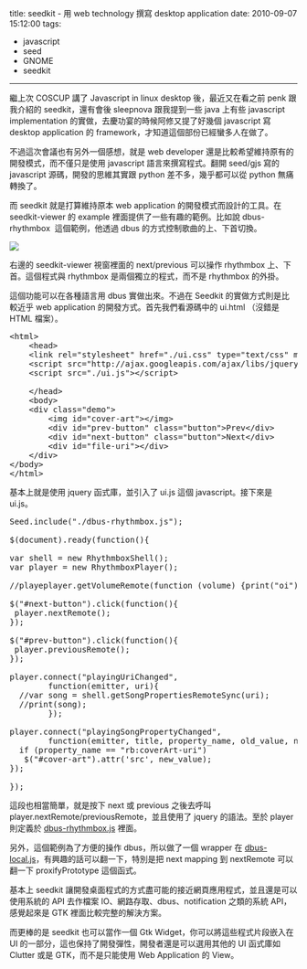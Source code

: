 title: seedkit - 用 web technology 撰寫 desktop application
date: 2010-09-07 15:12:00
tags: 
- javascript
- seed
- GNOME
- seedkit
---

繼上次 COSCUP 講了 Javascript in linux desktop 後，最近又在看之前 penk 跟我介紹的 seedkit，還有會後 sleepnova 跟我提到一些 java 上有些 javascript implementation 的實做，去慶功宴的時候阿修又提了好幾個 javascript 寫 desktop application 的 framework，才知道這個部份已經蠻多人在做了。

不過這次會議也有另外一個感想，就是 web developer 還是比較希望維持原有的開發模式，而不僅只是使用 javascript 語言來撰寫程式。翻開 seed/gjs 寫的 javascript 源碼，開發的思維其實跟 python 差不多，幾乎都可以從 python 無痛轉換了。

而 seedkit 就是打算維持原本 web application 的開發模式而設計的工具。在 seedkit-viewer 的 example 裡面提供了一些有趣的範例。比如說 dbus-rhythmbox &nbsp;這個範例，他透過 dbus 的方式控制歌曲的上、下首切換。

[![](http://4.bp.blogspot.com/_iOO0fC4NKLE/TIXZkQXlvbI/AAAAAAAAI4I/0CMSwat9XlU/s640/Screenshot+(1).png)](http://4.bp.blogspot.com/_iOO0fC4NKLE/TIXZkQXlvbI/AAAAAAAAI4I/0CMSwat9XlU/s1600/Screenshot+(1).png)

右邊的 seedkit-viewer 視窗裡面的 next/previous 可以操作 rhythmbox 上、下首。這個程式與 rhythmbox 是兩個獨立的程式，而不是 rhythmbox 的外掛。

這個功能可以在各種語言用 dbus 實做出來。不過在 Seedkit 的實做方式則是比較近乎 web application 的開發方式。首先我們看源碼中的 ui.html （沒錯是 HTML 檔案）。

<pre class="brush: html">&lt;html&gt;
    &lt;head&gt;
    &lt;link rel="stylesheet" href="./ui.css" type="text/css" media="all" /&gt;
    &lt;script src="http://ajax.googleapis.com/ajax/libs/jquery/1.4.2/jquery.min.js"&gt;&lt;/script&gt;
    &lt;script src="./ui.js"&gt;&lt;/script&gt;

    &lt;/head&gt;
    &lt;body&gt;
    &lt;div class="demo"&gt;
        &lt;img id="cover-art"&gt;&lt;/img&gt;
        &lt;div id="prev-button" class="button"&gt;Prev&lt;/div&gt;
        &lt;div id="next-button" class="button"&gt;Next&lt;/div&gt;
        &lt;div id="file-uri"&gt;&lt;/div&gt;
    &lt;/div&gt;
&lt;/body&gt;
&lt;/html&gt;
</pre>
基本上就是使用 jquery 函式庫，並引入了 ui.js 這個 javascript。接下來是 ui.js。
<pre class="brush: js">Seed.include("./dbus-rhythmbox.js");

$(document).ready(function(){

var shell = new RhythmboxShell();
var player = new RhythmboxPlayer();

//playeplayer.getVolumeRemote(function (volume) {print("oi")});

$("#next-button").click(function(){
 player.nextRemote();
});

$("#prev-button").click(function(){
 player.previousRemote();
});

player.connect("playingUriChanged", 
        function(emitter, uri){
  //var song = shell.getSongPropertiesRemoteSync(uri);
  //print(song); 
        });

player.connect("playingSongPropertyChanged", 
        function(emitter, title, property_name, old_value, new_value){
  if (property_name == "rb:coverArt-uri")
   $("#cover-art").attr('src', new_value);
});

});
</pre>
這段也相當簡單，就是按下 next 或 previous 之後去呼叫 player.nextRemote/previousRemote，並且使用了 jquery 的語法。至於 player 則定義於 [dbus-rhythmbox.js](http://gitorious.org/~scaroo/seedkit/seedkit-viewer/blobs/master/examples/dbus/rhythmbox/dbus-rhythmbox.js) 裡面。

另外，這個範例為了方便的操作 dbus，所以做了一個 wrapper 在 [dbus-local.js](http://gitorious.org/~scaroo/seedkit/seedkit-viewer/blobs/master/examples/dbus/rhythmbox/lang-local.js)，有興趣的話可以翻一下，特別是把 next mapping 到 nextRemote 可以翻一下&nbsp;proxifyPrototype 這個函式。

基本上 seedkit 讓開發桌面程式的方式盡可能的接近網頁應用程式，並且還是可以使用系統的 API 去作檔案 IO、網路存取、dbus、notification 之類的系統 API，感覺起來是 GTK 裡面比較完整的解決方案。

而更棒的是 seedkit 也可以當作一個 Gtk Widget，你可以將這些程式片段嵌入在 UI 的一部分，這也保持了開發彈性，開發者還是可以選用其他的 UI 函式庫如 Clutter 或是 GTK，而不是只能使用 Web Application 的 View。
